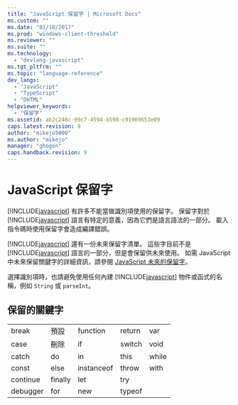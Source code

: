 ```yaml
---
title: "JavaScript 保留字 | Microsoft Docs"
ms.custom: ""
ms.date: "01/18/2017"
ms.prod: "windows-client-threshold"
ms.reviewer: ""
ms.suite: ""
ms.technology: 
  - "devlang-javascript"
ms.tgt_pltfrm: ""
ms.topic: "language-reference"
dev_langs: 
  - "JavaScript"
  - "TypeScript"
  - "DHTML"
helpviewer_keywords: 
  - "保留字"
ms.assetid: ab2c246c-99c7-4594-b598-c91909653e09
caps.latest.revision: 9
author: "mikejo5000"
ms.author: "mikejo"
manager: "ghogen"
caps.handback.revision: 9
---
```

# JavaScript 保留字
[!INCLUDE[javascript](../../javascript/includes/javascript-md.md)] 有許多不能當做識別項使用的保留字。  保留字對於 [!INCLUDE[javascript](../../javascript/includes/javascript-md.md)] 語言有特定的意義，因為它們是語言語法的一部分。  載入指令碼時使用保留字會造成編譯錯誤。  
  
 [!INCLUDE[javascript](../../javascript/includes/javascript-md.md)] 還有一份未來保留字清單。  這些字目前不是 [!INCLUDE[javascript](../../javascript/includes/javascript-md.md)] 語言的一部分，但是會保留供未來使用。  如需 JavaScript 中未來保留關鍵字的詳細資訊，請參閱 [JavaScript 未來的保留字](../../javascript/reference/javascript-future-reserved-words.md)。  
  
 選擇識別項時，也請避免使用任何內建 [!INCLUDE[javascript](../../javascript/includes/javascript-md.md)] 物件或函式的名稱，例如 `String` 或 `parseInt`。  
  
## 保留的關鍵字  
  
||||||  
|-|-|-|-|-|  
|break|預設|function|return|var|  
|case|刪除|if|switch|void|  
|catch|do|in|this|while|  
|const|else|instanceof|throw|with|  
|continue|finally|let|try||  
|debugger|for|new|typeof||